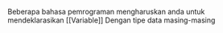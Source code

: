 Beberapa bahasa pemrograman mengharuskan anda untuk mendeklarasikan [[Variable]]
Dengan tipe data masing-masing 
